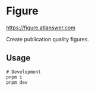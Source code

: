 # Figure

https://figure.atlanswer.com

Create publication quality figures.

## Usage

```shell
# Development
pnpm i
pnpm dev
```

